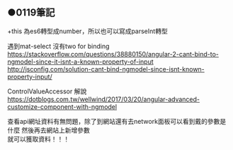 ## ●0119筆記<br />
+this 為es6轉型成number，所以也可以寫成parseInt轉型<br />

遇到mat-select 沒有two for binding<br />
https://stackoverflow.com/questions/38880150/angular-2-cant-bind-to-ngmodel-since-it-isnt-a-known-property-of-input<br />
http://jsconfig.com/solution-cant-bind-ngmodel-since-isnt-known-property-input/<br />

ControlValueAccessor 解說<br />
https://dotblogs.com.tw/wellwind/2017/03/20/angular-advanced-customize-component-with-ngmodel<br />

查看api網址資料有無問題，除了到網站還有去network面板可以看到戴的參數是什麼 然後再去網站上新增參數<br />
就可以獲取資料！！！
